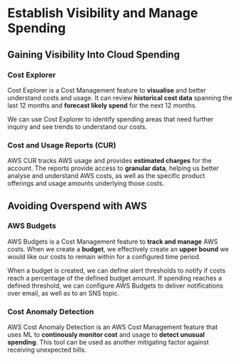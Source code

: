 # Establish Visibility and Manage Spending
## Gaining Visibility Into Cloud Spending
### Cost Explorer
Cost Explorer is a Cost Management feature to **visualise** and better understand costs and usage. It can review **historical cost data** spanning the last 12 months and **forecast likely spend** for the next 12 months.

We can use Cost Explorer to identify spending areas that need further inquiry and see trends to understand our costs.

### Cost and Usage Reports (CUR)
AWS CUR tracks AWS usage and provides **estimated charges** for the account. The reports provide access to **granular data**, helping us better analyse and understand AWS costs, as well as the specific product offerings and usage amounts underlying those costs. 

## Avoiding Overspend with AWS
### AWS Budgets
AWS Budgets is a Cost Management feature to **track and manage** AWS costs. When we create a **budget**, we effectively create an **upper bound** we would like our costs to remain within for a configured time period.

When a budget is created, we can define alert thresholds to notify if costs reach a percentage of the defined budget amount. If spending reaches a defined threshold, we can configure AWS Budgets to deliver notifications over email, as well as to an SNS topic.

### Cost Anomaly Detection
AWS Cost Anomaly Detection is an AWS Cost Management feature that uses ML to **continously monitor cost** and usage to **detect unusual spending**. This tool can be used as another mitigating factor against receiving unexpected bills.

